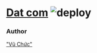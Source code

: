 # [Dat com](https://datcom.vercel.app) ![deploy](https://github.com/vuchuc789/datcom/actions/workflows/production.yaml/badge.svg)

### Author

["Vũ Chức"](https://github.com/vuchuc789)
